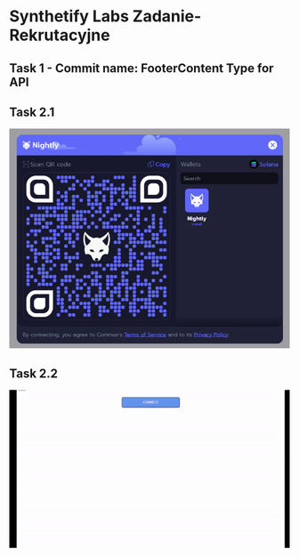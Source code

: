 
# Synthetify Labs Zadanie-Rekrutacyjne

## Task 1 - Commit name: FooterContent Type for API

## Task 2.1

![App Screenshot](https://raw.githubusercontent.com/RiP3rQ/Synthetify_zadanie_rekrutacyjne/main/readme_files/Task2.1.png?token=GHSAT0AAAAAACLALTDLLBOJIYMMND2FXMLKZMYH6EQ)

## Task 2.2

![App Screenshot](https://raw.githubusercontent.com/RiP3rQ/Synthetify_zadanie_rekrutacyjne/main/readme_files/Task2.2.gif?token=GHSAT0AAAAAACLALTDLGLDT6RS2F6I7BYQQZMYH6GQ)
